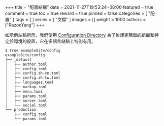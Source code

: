 +++
title = "配置結構"
date = 2021-11-27T19:53:24+08:00
featured = true
comment = true
toc = true
reward = true
pinned = false
categories = [
  "配置"
]
tags = [
]
series = [
  "文檔"
]
images = []
weight = 1000
authors = ["RazonYang"]
+++

如示例站點所示，我們使用 [Configuration Directory](https://gohugo.io/getting-started/configuration/#configuration-目錄) 為了維護更簡單的組織和特定於環境的設置，它在多語言站點上特別有用。

<!--more-->

```bash
$ tree exampleSite/config
exampleSite/config
├── _default
│   ├── author.toml
│   ├── config.toml
│   ├── config.zh-cn.toml
│   ├── config.zh-tw.toml
│   ├── languages.toml
│   ├── markup.toml
│   ├── menu.toml
│   ├── params.toml
│   ├── server.toml
│   └── social.toml
└── production
    ├── config.toml
    └── params.toml
```
